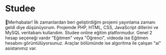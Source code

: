 # Studee
🎉Merhabalar! İlk zamanlardan beri geliştirdiğim projemi yayınlama zamanı geldi diye düşünüyorum. Projemde PHP, HTML, CSS, JavaScript dillerini ve  MySQL veritabanı kullandım. Studee online eğitim platformudur. Genel 2 hesap seçeneği vardır "Eğitmen" veya "Öğrenci", videoda ise Eğitmen hesabını görüntülüyorsunuz. Araçlar bölümünde ise algoritma ile çalışan "ai" asistanımız var.
